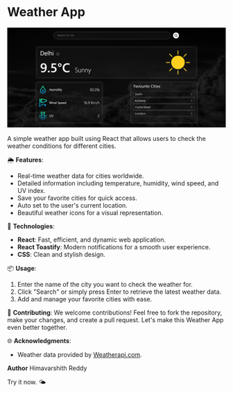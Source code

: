 # Weather App

![Weather App Screenshot](screenshot.png)

A simple weather app built using React that allows users to check the weather conditions for different cities.

🌦️ **Features**:
- Real-time weather data for cities worldwide.
- Detailed information including temperature, humidity, wind speed, and UV index.
- Save your favorite cities for quick access.
- Auto set to the user's current location.
- Beautiful weather icons for a visual representation.
  

🚀 **Technologies**:
- **React**: Fast, efficient, and dynamic web application.
- **React Toastify**: Modern notifications for a smooth user experience.
- **CSS**: Clean and stylish design.

📦 **Usage**:
1. Enter the name of the city you want to check the weather for.
2. Click "Search" or simply press Enter to retrieve the latest weather data.
3. Add and manage your favorite cities with ease.

🤝 **Contributing**:
We welcome contributions! Feel free to fork the repository, make your changes, and create a pull request. Let's make this Weather App even better together.


🌐 **Acknowledgments**:
- Weather data provided by [Weatherapi.com](https://www.weatherapi.com/).

**Author**
Himavarshith Reddy

Try it now. 🌤️

